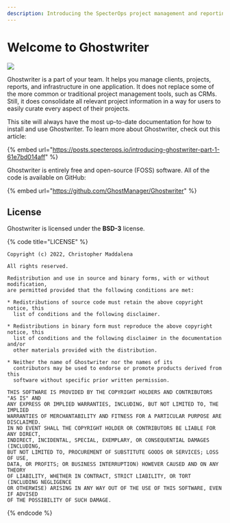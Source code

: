 ```yaml
---
description: Introducing the SpecterOps project management and reporting platform
---
```


# Welcome to Ghostwriter

![](https://github.com/GhostManager/Ghostwriter/raw/master/DOCS/images/logo.png)

Ghostwriter is a part of your team. It helps you manage clients, projects, reports, and infrastructure in one application. It does not replace some of the more common or traditional project management tools, such as CRMs. Still, it does consolidate all relevant project information in a way for users to easily curate every aspect of their projects.

This site will always have the most up-to-date documentation for how to install and use Ghostwriter. To learn more about Ghostwriter, check out this article:

{% embed url="https://posts.specterops.io/introducing-ghostwriter-part-1-61e7bd014aff" %}

Ghostwriter is entirely free and open-source (FOSS) software. All of the code is available on GitHub:

{% embed url="https://github.com/GhostManager/Ghostwriter" %}

## License

Ghostwriter is licensed under the **BSD-3** license.

{% code title="LICENSE" %}
```
Copyright (c) 2022, Christopher Maddalena

All rights reserved.

Redistribution and use in source and binary forms, with or without modification,
are permitted provided that the following conditions are met:

* Redistributions of source code must retain the above copyright notice, this
  list of conditions and the following disclaimer.

* Redistributions in binary form must reproduce the above copyright notice, this
  list of conditions and the following disclaimer in the documentation and/or
  other materials provided with the distribution.

* Neither the name of Ghostwriter nor the names of its
  contributors may be used to endorse or promote products derived from this
  software without specific prior written permission.

THIS SOFTWARE IS PROVIDED BY THE COPYRIGHT HOLDERS AND CONTRIBUTORS "AS IS" AND
ANY EXPRESS OR IMPLIED WARRANTIES, INCLUDING, BUT NOT LIMITED TO, THE IMPLIED
WARRANTIES OF MERCHANTABILITY AND FITNESS FOR A PARTICULAR PURPOSE ARE DISCLAIMED.
IN NO EVENT SHALL THE COPYRIGHT HOLDER OR CONTRIBUTORS BE LIABLE FOR ANY DIRECT,
INDIRECT, INCIDENTAL, SPECIAL, EXEMPLARY, OR CONSEQUENTIAL DAMAGES (INCLUDING,
BUT NOT LIMITED TO, PROCUREMENT OF SUBSTITUTE GOODS OR SERVICES; LOSS OF USE,
DATA, OR PROFITS; OR BUSINESS INTERRUPTION) HOWEVER CAUSED AND ON ANY THEORY
OF LIABILITY, WHETHER IN CONTRACT, STRICT LIABILITY, OR TORT (INCLUDING NEGLIGENCE
OR OTHERWISE) ARISING IN ANY WAY OUT OF THE USE OF THIS SOFTWARE, EVEN IF ADVISED
OF THE POSSIBILITY OF SUCH DAMAGE.
```
{% endcode %}


